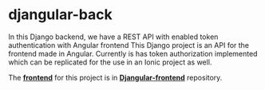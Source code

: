 # djangular-back
In this Django backend, we have a REST API with enabled token authentication with Angular frontend
This Django project is an API for the frontend made in Angular.
Currently is has token authorization implemented which can be replicated for the use in an Ionic project as well.

The <b><u>frontend</u></b> for this project is in <b><u>Djangular-frontend</u></b> repository.
